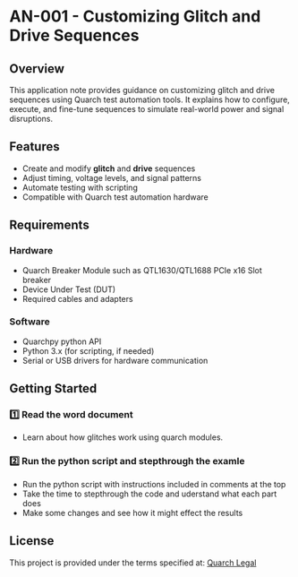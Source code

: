 # AN-001 - Customizing Glitch and Drive Sequences

## Overview
This application note provides guidance on customizing glitch and drive sequences using Quarch test automation tools. It explains how to configure, execute, and fine-tune sequences to simulate real-world power and signal disruptions.

## Features
- Create and modify **glitch** and **drive** sequences
- Adjust timing, voltage levels, and signal patterns
- Automate testing with scripting
- Compatible with Quarch test automation hardware

## Requirements

### Hardware
- Quarch Breaker Module such as QTL1630/QTL1688 PCIe x16 Slot breaker
- Device Under Test (DUT)
- Required cables and adapters

### Software
- Quarchpy python API
- Python 3.x (for scripting, if needed)
- Serial or USB drivers for hardware communication

## Getting Started

### 1️⃣ Read the word document
- Learn about how glitches work using quarch modules.

### 2️⃣ Run the python script and stepthrough the examle
- Run the python script with instructions included in comments at the top
- Take the time to stepthrough the code and uderstand what each part does
- Make some changes and see how it might effect the results

## License
This project is provided under the terms specified at:
[Quarch Legal](https://quarch.com/legal/)
